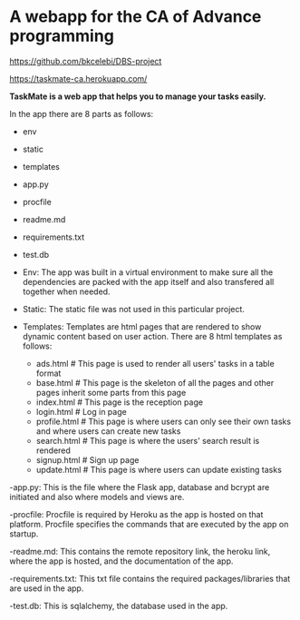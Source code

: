# A webapp for the CA of Advance programming
https://github.com/bkcelebi/DBS-project

https://taskmate-ca.herokuapp.com/


**TaskMate is a web app that helps you to manage your tasks easily.**


In the app there are 8 parts as follows:
- env
- static
- templates
- app.py
- procfile
- readme.md
- requirements.txt
- test.db

- Env:
The app was built in a virtual environment to make sure all the dependencies are packed with the app itself and also transfered all together when needed. 

- Static:
The static file was not used in this particular project. 

- Templates:
Templates are html pages that are rendered to show dynamic content based on user action. There are 8 html templates as follows:
  - ads.html      # This page is used to render all users' tasks in a table format
  - base.html     # This page is the skeleton of all the pages and other pages inherit some parts from this page
  - index.html    # This page is the reception page
  - login.html    # Log in page
  - profile.html  # This page is where users can only see their own tasks and where users can create new tasks
  - search.html   # This page is where the users' search result is rendered
  - signup.html   # Sign up page
  - update.html   # This page is where users can update existing tasks

-app.py:
This is the file where the Flask app, database and bcrypt are initiated and also where models and views are. 

-procfile:
Procfile is required by Heroku as the app is hosted on that platform. Procfile specifies the commands that are executed by the app on startup.

-readme.md:
This contains the remote repository link, the heroku link, where the app is hosted, and the documentation of the app.

-requirements.txt:
This txt file contains the required packages/libraries that are used in the app.

-test.db:
This is sqlalchemy, the database used in the app.
